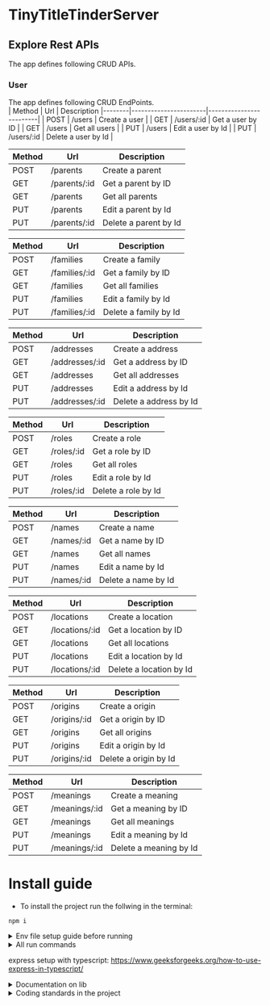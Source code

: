 # TinyTitleTinderServer

## Explore Rest APIs

The app defines following CRUD APIs.

### User

<summary>The app defines following CRUD EndPoints.</summary>
| Method | Url                   | Description              
|--------|-----------------------|-------------------------|
| POST   | /users                | Create a user           |
| GET    | /users/:id            | Get a user by ID        |
| GET    | /users                | Get all users           |
| PUT    | /users                | Edit a user by Id       |
| PUT    | /users/:id            | Delete a user by Id     |

| Method | Url                   | Description             | 
|--------|-----------------------|-------------------------|
| POST   | /parents                | Create a parent       | 
| GET    | /parents/:id            | Get a parent by ID    | 
| GET    | /parents                | Get all parents       |  
| PUT    | /parents                | Edit a parent by Id   | 
| PUT    | /parents/:id            | Delete a parent by Id | 

| Method | Url                   | Description             | 
|--------|-----------------------|-------------------------|
| POST   | /families             | Create a family         | 
| GET    | /families/:id         | Get a family by ID      | 
| GET    | /families             | Get all families        |  
| PUT    | /families             | Edit a family by Id     | 
| PUT    | /families/:id         | Delete a family by Id   | 

| Method | Url                   | Description             | 
|--------|-----------------------|-------------------------|
| POST   | /addresses            | Create a address        | 
| GET    | /addresses/:id        | Get a address by ID     | 
| GET    | /addresses            | Get all addresses       |  
| PUT    | /addresses            | Edit a address by Id    | 
| PUT    | /addresses/:id        | Delete a address by Id  |

| Method | Url                   | Description             | 
|--------|-----------------------|-------------------------|
| POST   | /roles                | Create a role           | 
| GET    | /roles/:id            | Get a role by ID        | 
| GET    | /roles                | Get all roles           |  
| PUT    | /roles                | Edit a role by Id       | 
| PUT    | /roles/:id            | Delete a role by Id     |

| Method | Url                   | Description             | 
|--------|-----------------------|-------------------------|
| POST   | /names                | Create a name           | 
| GET    | /names/:id            | Get a name by ID        | 
| GET    | /names                | Get all names           |  
| PUT    | /names                | Edit a name by Id       | 
| PUT    | /names/:id            | Delete a name by Id     |

| Method | Url                   | Description             | 
|--------|-----------------------|-------------------------|
| POST   | /locations            | Create a location       | 
| GET    | /locations/:id        | Get a location by ID    | 
| GET    | /locations            | Get all locations       |  
| PUT    | /locations            | Edit a location by Id   | 
| PUT    | /locations/:id        | Delete a location by Id |

| Method | Url                   | Description             | 
|--------|-----------------------|-------------------------|
| POST   | /origins              | Create a origin         | 
| GET    | /origins/:id          | Get a origin by ID      | 
| GET    | /origins              | Get all origins         |  
| PUT    | /origins              | Edit a origin by Id     | 
| PUT    | /origins/:id          | Delete a origin by Id   |

| Method | Url                   | Description             | 
|--------|-----------------------|-------------------------|
| POST   | /meanings             | Create a meaning        | 
| GET    | /meanings/:id         | Get a meaning by ID     | 
| GET    | /meanings             | Get all meanings        |  
| PUT    | /meanings             | Edit a meaning by Id    | 
| PUT    | /meanings/:id         | Delete a meaning by Id  |

# Install guide
- To install the project run the follwing in the terminal: 
```
npm i
```

<details>
<summary>Env file setup guide before running</summary>
- Make an .env file in root with the following variables<br>
- PORT = The port the application is running on<br>
- DB_HOST = Name of the database host<br>
- DB_PORT = Database port<br>
- DB_USERNAME = Database username<br>
- DB_PASSWORD = Database password<br>
- DB_DATABASE = The name of the database<br>
</details>

<details>
<summary>All run commands</summary>

- Run as dev: 
```
npm run start-dev
```

- Run in production (only on production server): 
```
npm run start
```

# Eslint commands
- Run eslint to auto cleanup code: 
```
npm run format
```

- Run eslint to check code standard is valid: 
```
npm run lint
```

# Test command
- Run to run test with jest: 
```
npm run test
```

</details>

express setup with typescript: 
https://www.geeksforgeeks.org/how-to-use-express-in-typescript/

<details>
<summary>Documentation on lib</summary>
- Axios        =   https://www.npmjs.com/package/axios<br>
- Dotenv       =   https://www.npmjs.com/package/dotenv<br>
- Express      =   https://www.npmjs.com/package/express<br>
- Nodemon      =   https://www.npmjs.com/package/nodemon<br>
- Ts-node      =   https://www.npmjs.com/package/ts-node<br>
- Typescript   =   https://www.npmjs.com/package/typescript<br>
- Eslint       =   https://www.npmjs.com/package/eslint<br>
- Moment       =   https://momentjs.com/docs/<br>
- Bcrypt       =   https://github.com/kelektiv/node.bcrypt.js<br>
- Cors         =   https://www.npmjs.com/package/cors<br>
- JsonWebToken =   https://github.com/auth0/node-jsonwebtoken<br>
- Typeorm      =   https://typeorm.io/<br>
- Validator    =   https://www.npmjs.com/package/validator<br>
</details>


<details>
<summary>Coding standards in the project</summary>
- ....coming soon....
</details>